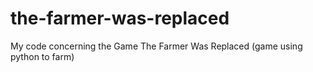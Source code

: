 # the-farmer-was-replaced
My code concerning the Game The Farmer Was Replaced (game using python to farm)
